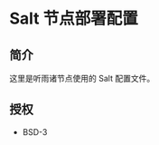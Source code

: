 # Salt 节点部署配置

## 简介

这里是听雨诸节点使用的 Salt 配置文件。


## 授权

* BSD-3


<!-- vim:set ai et ts=4 sw=4 sts=4 fenc=utf-8: -->
